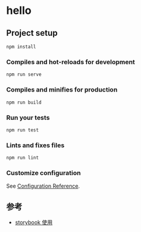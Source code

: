 # hello

## Project setup
```
npm install
```

### Compiles and hot-reloads for development
```
npm run serve
```

### Compiles and minifies for production
```
npm run build
```

### Run your tests
```
npm run test
```

### Lints and fixes files
```
npm run lint
```

### Customize configuration
See [Configuration Reference](https://cli.vuejs.org/config/).






## 参考
- [storybook 使用](https://github.com/fairyly/html-demo/blob/gh-pages/1.7.5%20storybook%20%E4%B8%80%E5%A5%97%E6%9C%80%E8%BF%91%E6%AF%94%E8%BE%83%E7%81%AB%E7%9A%84%E5%93%8D%E5%BA%94%E5%BC%8FUI%20%E5%BC%80%E5%8F%91%E5%8F%8A%E6%B5%8B%E8%AF%95%E7%8E%AF%E5%A2%83.md)
